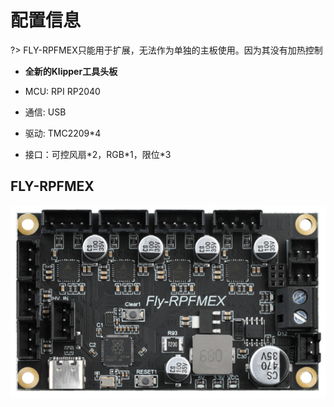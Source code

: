 # 配置信息

?> FLY-RPFMEX只能用于扩展，无法作为单独的主板使用。因为其没有加热控制

* **全新的Klipper工具头板**

* MCU: RPI RP2040
* 通信: USB
* 驱动: TMC2209*4
* 接口：可控风扇\*2，RGB\*1，限位\*3

## FLY-RPFMEX

![FLY-RPFMEX](../../images/boards/fly_rpfmex/fly_rpfmex.png ":no-zooom")
